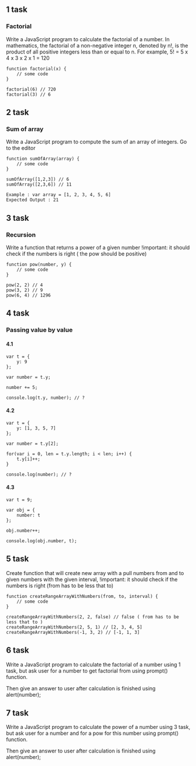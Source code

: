 ## 1 task
### Factorial

Write a JavaScript program to calculate the factorial of a number.
In mathematics, the factorial of a non-negative integer n, denoted by n!, is the product of all positive integers less than or equal to n.
For example, 5! = 5 x 4 x 3 x 2 x 1 = 120

```
function factorial(x) {
    // some code
}

factorial(6) // 720
factorial(3) // 6
```

## 2 task
### Sum of array

Write a JavaScript program to compute the sum of an array of integers. Go to the editor

```
function sumOfArray(array) {
    // some code
}

sumOfArray([1,2,3]) // 6
sumOfArray([2,3,6]) // 11

Example : var array = [1, 2, 3, 4, 5, 6]
Expected Output : 21
```

## 3 task
### Recursion

Write a function that returns a power of a given number
!important: it should check if the numbers is right ( the pow should be positive)

```
function pow(number, y) {
    // some code
}

pow(2, 2) // 4
pow(3, 2) // 9
pow(6, 4) // 1296
```

## 4 task
### Passing value by value

#### 4.1
```
var t = {
    y: 9
};

var number = t.y;

number += 5;

console.log(t.y, number); // ?

```

#### 4.2

```
var t = {
    y: [1, 3, 5, 7]
};

var number = t.y[2];

for(var i = 0, len = t.y.length; i < len; i++) {
    t.y[i]++;
}

console.log(number); // ?

```

#### 4.3

```
var t = 9;

var obj = {
    number: t
};

obj.number++;

console.log(obj.number, t);
```

## 5 task

Create function that will create new array with a pull numbers from and to given numbers with the given interval,
!important: it should check if the numbers is right (from has to be less that to)

```
function createRangeArrayWithNumbers(from, to, interval) {
    // some code
}

createRangeArrayWithNumbers(2, 2, false) // false ( from has to be less that to )
createRangeArrayWithNumbers(2, 5, 1) // [2, 3, 4, 5]
createRangeArrayWithNumbers(-1, 3, 2) // [-1, 1, 3]
```

## 6 task

Write a JavaScript program to calculate the factorial of a number using 1 task, but ask user for a number to get factorial from using prompt() function.

Then give an answer to user after calculation is finished using alert(number);

## 7 task

Write a JavaScript program to calculate the power of a number using 3 task, but ask user for a number and for a pow for this number using prompt() function.

Then give an answer to user after calculation is finished using alert(number);
